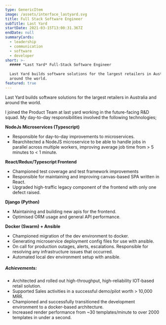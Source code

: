 ```yaml
---
type: GenericItem
image: /assets/interface_lastyard.svg
title: Full Stack Software Engineer
subTitle: Last Yard
startDate: 2021-03-15T13:00:31.367Z
endDate: null
summaryCards:
  - leadership
  - communication
  - software
  - developer
short: >-
  ##### *Last Yard* Full-Stack Software Engineer
  
  Last Yard builds software solutions for the largest retailers in Australia and
  around the world.
featured: true
---
```

Last Yard builds software solutions for the largest retailers in Australia and around the world.

I joined the Product Team at last yard working in the future-facing R&D squad.
My day-to-day responsibilities involved the following technologies;

**NodeJs Microservices (Typescript)**

- Responsible for day-to-day improvements to microservices.
- Rearchitected a NodeJS microservice to be able to handle jobs in parallel across multiple workers, improving average job time from > 5 minutes to < 1 minute.

**React/Redux/Typescript Frontend**

- Championed test coverage and test framework improvements
- Responsible for maintaining and improving canvas-based SPA written in React.
- Upgraded high-traffic legacy component of the frontend with only one defect raised.

**Django (Python)**

- Maintaining and building new apis for the frontend.
- Optimised ORM usage and general API performance.

**Docker (Swarm) + Ansible**

- Championed migration of the dev environment to docker.
- Generating microservice deployment config files for use with ansible.
- On call for production outages, alerts, escalations. Responsible for resolving any infrastructure issues that occurred. 
- Automated local dev environment setup with ansible.

##### Achievements:
- Architected and rolled out high-throughput, high-reliability IOT-based retail solution.
- Supported Sales activities in a successful demo/pilot worth > 10,000 MRR.
- Championed and successfully transitioned the development environment to a docker-based architecture.
- Increased render performance from ~30 templates/minute to over 2000 templates in under a second.